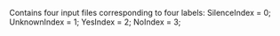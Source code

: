 Contains four input files corresponding to four labels:
SilenceIndex = 0;
UnknownIndex = 1;
YesIndex = 2;
NoIndex = 3;
